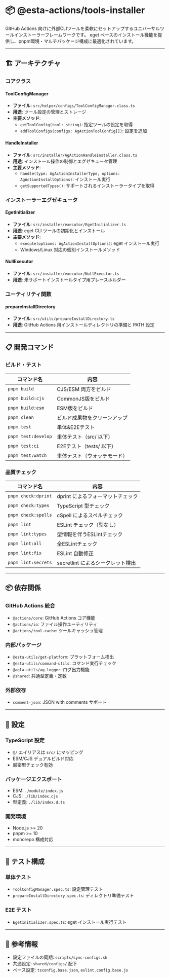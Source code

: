 # 📦 @esta-actions/tools-installer

GitHub Actions 向けに外部CLIツールを柔軟にセットアップするユニバーサルツールインストーラーフレームワークです。
eget ベースのインストール機能を提供し、pnpm環境・マルチパッケージ構成に最適化されています。

---

## 🏗️ アーキテクチャ

### コアクラス

#### ToolConfigManager

- **ファイル**: `src/helper/configs/ToolConfigManager.class.ts`
- **用途**: ツール設定の管理とストレージ
- **主要メソッド**:
  - `getToolConfig(tool: string)`: 指定ツールの設定を取得
  - `addToolConfigs(configs: AgActionToolConfig[])`: 設定を追加

#### HandleInstaller

- **ファイル**: `src/installer/AgActionHandleInstaller.class.ts`
- **用途**: インストール操作の制御とエグゼキュータ管理
- **主要メソッド**:
  - `handle(type: AgActionInstallerType, options: AgActionInstallOptions)`: インストール実行
  - `getSupportedTypes()`: サポートされるインストーラータイプを取得

### インストーラーエグゼキュータ

#### EgetInitializer

- **ファイル**: `src/installer/executor/EgetInitializer.ts`
- **用途**: eget CLI ツールの初期化とインストール
- **主要メソッド**:
  - `execute(options: AgActionInstallOptions)`: eget インストール実行
  - Windows/Linux 対応の個別インストールメソッド

#### NullExecutor

- **ファイル**: `src/installer/executor/NullExecutor.ts`
- **用途**: 未サポートインストールタイプ用プレースホルダー

### ユーティリティ関数

#### prepareInstallDirectory

- **ファイル**: `src/utils/prepareInstallDirectory.ts`
- **用途**: GitHub Actions 用インストールディレクトリの準備と PATH 設定

---

## 📋 開発コマンド

### ビルド・テスト

| コマンド名          | 内容                         |
| ------------------- | ---------------------------- |
| `pnpm build`        | CJS/ESM 両方をビルド         |
| `pnpm build:cjs`    | CommonJS版をビルド           |
| `pnpm build:esm`    | ESM版をビルド                |
| `pnpm clean`        | ビルド成果物をクリーンアップ |
| `pnpm test`         | 単体&E2Eテスト               |
| `pnpm test:develop` | 単体テスト（src/ 以下）      |
| `pnpm test:ci`      | E2Eテスト（tests/ 以下）     |
| `pnpm test:watch`   | 単体テスト（ウォッチモード） |

### 品質チェック

| コマンド名          | 内容                              |
| ------------------- | --------------------------------- |
| `pnpm check:dprint` | dprint によるフォーマットチェック |
| `pnpm check:types`  | TypeScript 型チェック             |
| `pnpm check:spells` | cSpell によるスペルチェック       |
| `pnpm lint`         | ESLint チェック（型なし）         |
| `pnpm lint:types`   | 型情報を伴うESLintチェック        |
| `pnpm lint:all`     | 全ESLintチェック                  |
| `pnpm lint:fix`     | ESLint 自動修正                   |
| `pnpm lint:secrets` | secretlint によるシークレット検出 |

---

## 📦 依存関係

### GitHub Actions 統合

- `@actions/core`: GitHub Actions コア機能
- `@actions/io`: ファイル操作ユーティリティ
- `@actions/tool-cache`: ツールキャッシュ管理

### 内部パッケージ

- `@esta-utils/get-platform`: プラットフォーム検出
- `@esta-utils/command-utils`: コマンド実行チェック
- `@agla-utils/ag-logger`: ログ出力機能
- `@shared`: 共通型定義・定数

### 外部依存

- `comment-json`: JSON with comments サポート

---

## 🔧 設定

### TypeScript 設定

- `@/` エイリアスは `src/` にマッピング
- ESM/CJS デュアルビルド対応
- 厳密型チェック有効

### パッケージエクスポート

- ESM: `./module/index.js`
- CJS: `./lib/index.cjs`
- 型定義: `./lib/index.d.ts`

### 開発環境

- Node.js >= 20
- pnpm >= 10
- monorepo 構成対応

---

## 🧪 テスト構成

### 単体テスト

- `ToolConfigManager.spec.ts`: 設定管理テスト
- `prepareInstallDirectory.spec.ts`: ディレクトリ準備テスト

### E2E テスト

- `EgetInitializer.spec.ts`: eget インストール実行テスト

---

## 📝 参考情報

- 設定ファイルの同期: `scripts/sync-configs.sh`
- 共通設定: `shared/configs/` 配下
- ベース設定: `tsconfig.base.json`, `eslint.config.base.js`
